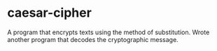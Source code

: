 # caesar-cipher
A program that encrypts texts using the method of substitution. Wrote another program that decodes the cryptographic message.
